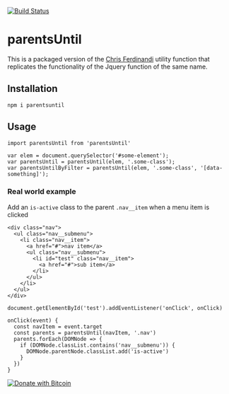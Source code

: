 [![Build Status](https://travis-ci.org/freaksauce/parentsUntil.svg?branch=master)](https://travis-ci.org/freaksauce/parentsUntil)

# parentsUntil
This is a packaged version of the [Chris Ferdinandi](https://gomakethings.com) utility function that replicates the functionality of the Jquery function of the same name.

## Installation
```
npm i parentsuntil
```

## Usage
```
import parentsUntil from 'parentsUntil'

var elem = document.querySelector('#some-element');
var parentsUntil = parentsUntil(elem, '.some-class');
var parentsUntilByFilter = parentsUntil(elem, '.some-class', '[data-something]');
```

### Real world example
Add an `is-active` class to the parent `.nav__item` when a menu item is clicked

```
<div class="nav">
  <ul class="nav__submenu">
    <li class="nav__item">
      <a href="#">nav item</a>
      <ul class="nav__submenu">
        <li id="test" class="nav__item">
          <a href="#">sub item</a>
        </li>
      </ul>
    </li>
  </ul>
</div>

document.getElementById('test').addEventListener('onClick', onClick)

onClick(event) {
  const navItem = event.target
  const parents = parentsUntil(navItem, '.nav')
  parents.forEach(DOMNode => {
    if (DOMNode.classList.contains('nav__submenu')) {
      DOMNode.parentNode.classList.add('is-active')
    }
  })
}
```

[![Donate with Bitcoin](https://en.cryptobadges.io/badge/big/15H4Wbpmqa6rp8wLRP2atWVhfemUhKjHbn)](https://en.cryptobadges.io/donate/15H4Wbpmqa6rp8wLRP2atWVhfemUhKjHbn)